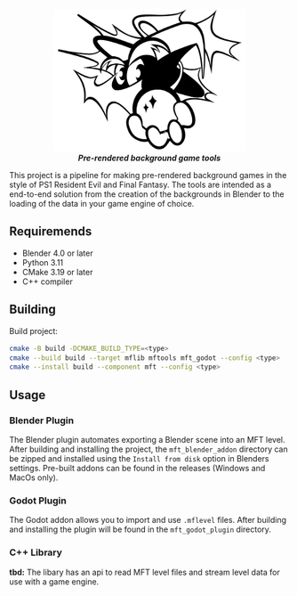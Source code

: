 <p align="center">
	<img src="docs/wizard.svg" height="256" alt="My Fantasy Tools logo">
	<br><em><b>Pre-rendered background game tools</b></em></br>
</p>

This project is a pipeline for making pre-rendered background games in the style of PS1 Resident Evil and Final Fantasy. The tools are intended as a end-to-end solution from the creation of the backgrounds in Blender to the loading of the data in your game engine of choice.

## Requiremends
- Blender 4.0 or later
- Python 3.11
- CMake 3.19 or later
- C++ compiler

## Building
Build project:
```bash
cmake -B build -DCMAKE_BUILD_TYPE=<type>
cmake --build build --target mflib mftools mft_godot --config <type>
cmake --install build --component mft --config <type>
```

## Usage

### Blender Plugin
The Blender plugin automates exporting a Blender scene into an MFT level. After building and installing the project, the `mft_blender_addon` directory can be zipped and installed using the `Install from disk` option in Blenders settings. Pre-built addons can be found in the releases (Windows and MacOs only).

### Godot Plugin
The Godot addon allows you to import and use `.mflevel` files. After building and installing the plugin will be found in the `mft_godot_plugin` directory. 

### C++ Library
**tbd:** The libary has an api to read MFT level files and stream level data for use with a game engine.